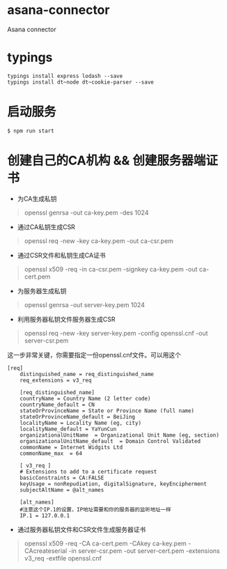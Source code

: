 # asana-connector
Asana connector

# typings 
```
typings install express lodash --save
typings install dt~node dt~cookie-parser --save
```

# 启动服务
```
$ npm run start
```

# 创建自己的CA机构 && 创建服务器端证书

* 为CA生成私钥
> openssl genrsa -out ca-key.pem -des 1024

* 通过CA私钥生成CSR
> openssl req -new -key ca-key.pem -out ca-csr.pem

* 通过CSR文件和私钥生成CA证书
> openssl x509 -req -in ca-csr.pem -signkey ca-key.pem -out ca-cert.pem

* 为服务器生成私钥
> openssl genrsa -out server-key.pem 1024

* 利用服务器私钥文件服务器生成CSR
> openssl req -new -key server-key.pem -config openssl.cnf -out server-csr.pem

这一步非常关键，你需要指定一份openssl.cnf文件。可以用这个

```
[req]  
    distinguished_name = req_distinguished_name  
    req_extensions = v3_req  
  
    [req_distinguished_name]  
    countryName = Country Name (2 letter code)  
    countryName_default = CN  
    stateOrProvinceName = State or Province Name (full name)  
    stateOrProvinceName_default = BeiJing  
    localityName = Locality Name (eg, city)  
    localityName_default = YaYunCun  
    organizationalUnitName  = Organizational Unit Name (eg, section)  
    organizationalUnitName_default  = Domain Control Validated  
    commonName = Internet Widgits Ltd  
    commonName_max  = 64  
  
    [ v3_req ]  
    # Extensions to add to a certificate request  
    basicConstraints = CA:FALSE  
    keyUsage = nonRepudiation, digitalSignature, keyEncipherment  
    subjectAltName = @alt_names  
  
    [alt_names]  
	#注意这个IP.1的设置，IP地址需要和你的服务器的监听地址一样
    IP.1 = 127.0.0.1
```
* 通过服务器私钥文件和CSR文件生成服务器证书
> openssl x509 -req -CA ca-cert.pem -CAkey ca-key.pem -CAcreateserial -in server-csr.pem -out server-cert.pem -extensions v3_req -extfile openssl.cnf